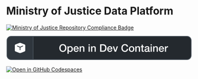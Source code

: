 # Ministry of Justice Data Platform

[![Ministry of Justice Repository Compliance Badge](https://github-community.service.justice.gov.uk/repository-standards/api/data-platform/badge)](https://github-community.service.justice.gov.uk/repository-standards/data-platform)

[![Open in Dev Container](https://raw.githubusercontent.com/ministryofjustice/.devcontainer/refs/heads/main/contrib/badge.svg)](https://vscode.dev/redirect?url=vscode://ms-vscode-remote.remote-containers/cloneInVolume?url=https://github.com/ministryofjustice/data-platform)

[![Open in GitHub Codespaces](https://github.com/codespaces/badge.svg)](https://codespaces.new/ministryofjustice/data-platform)
